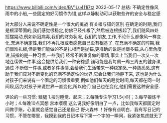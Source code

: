 
https://www.bilibili.com/video/BV1Lu411i7tz 2022-05-17
总结: 不确定性像风雨中的小船,一些固定的好习惯作为锚,这样以静制动可以获取些许的安全与稳定感

对大部分人来说不确定性是一个很大的挑战
有关根与锚的区别
在确定的时期,我们是根深蒂固的,我们感觉很稳定,仿佛已经扎根了,然后被连根拔起了,我们随风四处摇摆晃动,例如新冠病毒,我们的财务状况,
我们的朋友,工作,不论什么都像风一样变化,充满不确定性,我们不再扎根或者感觉自己没有根基了.
在充满不确定的时期,我们很难扎根,但是我们能做的不是扎根而是抛锚,更准确的说是抛很多锚,从心里角度讲,锚指的是一种习惯,一些我们
经常不断重复做的事情,事实上当我们一次又一次地连续做一件事,这会提供给我们一种安稳感,锚可能是我每周一周三周五的健身课,通过
不断做一件事,或者多件事情,会给我们生活带来一种稳定感,一种熟悉感,这有助于我们应对不断变化的充满不确定性的世界,它会让我们冷静下来,
这也是为什么对孩子们来说有一个固定的习惯很重要,例如他们每天的睡觉时间,每天都在同一时间段,因为对孩子来说世界一直变化,所以他们
自己也在变化,他们需要这种安全感.

评论的一些习惯:
糖腿
1.按时睡觉、起床；2.每晚专注学习1.5小时；3.每早锻炼半小时；4.每晚10点冥想
宫本嘤嘤
这么说我好像明白了一点，比如我每天都固定时间做手账，心里就会感觉自己还是自己
野火森林
！好像有点明白，我有写日记的习惯，不管在哪里，我摸到我的日记本写下第一个字的一瞬间，我紧张焦虑就无了